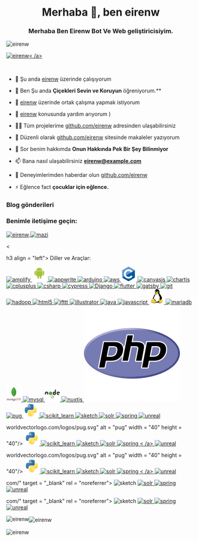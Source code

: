 <h1 align="center">Merhaba 👋, ben eirenw</h1>
<h3 align="center">Merhaba Ben Eirenw Bot Ve Web geliştiricisiyim.</h3>

<p align="left"> <img src ="https://komarev.com/ghpvc/?username=eirenw&label=Profile%20views&color=0e75b6&style=flat" alt="eirenw" /> </p>

<p align="left"> <a href="https ://github.com/ryo-ma/github-profile-trophy"><img src = "https://github-profile-trophy.vercel.app/?username=eirenw" alt = "eirenw" />< /a> </p>

<p align = "left"> <a href = "https://twitter.com/" target = "blank"><img src = "https://img.shields.io/ twitter/follow/?logo=twitter&style=for-the-badge" alt="" /></a> </p>

- 🔭 Şu anda [eirenw](github.com/eirenw) üzerinde çalışıyorum

- 🌱 Ben Şu anda **Çiçekleri Sevin ve Koruyun** öğreniyorum.**

- 👯 [eirenw](github.com/eirenw) üzerinde ortak çalışma yapmak istiyorum

- 🤝 [eirenw](github.com/eirenw) konusunda yardım arıyorum )

- 👨‍💻 Tüm projelerime [github.com/eirenw](github.com/eirenw) adresinden ulaşabilirsiniz

- 📝 Düzenli olarak [github.com/eirenw](github.com/eirenw) sitesinde makaleler yazıyorum

- 💬 Sor benim hakkımda **Onun Hakkında Pek Bir Şey Bilinmiyor**

- 📫 Bana nasıl ulaşabilirsiniz **eirenw@example.com**

- 📄 Deneyimlerimden haberdar olun [github.com/eirenw](github.com/eirenw)

- ⚡ Eğlence fact **çocuklar için eğlence.**

### Blog gönderileri
<!-- BLOG-POST-LIST:START -->
<!-- BLOG-POST-LIST:END -->

<h3 align="left"> Benimle iletişime geçin:</h3>
<p align="left">
<a href="https://dev.to/eirenw" target="blank"><img align="center" src="https:/ /raw.githubusercontent.com/rahuldkjain/github-profile-readme-generator/master/src/images/icons/Social/devto.svg" alt = "eirenw" height = "30" genişlik = "40" /></ a>
<a href = "https://discord.gg/mazi" target = "blank"><img align = "center" src = "https://raw.githubusercontent.com/rahuldkjain/github-profile-readme" -generator/master/src/images/icons/Social/discord.svg" alt = "mazi" height = "30" genişlik = "40" /></a> </p>
<

h3 align = "left"> Diller ve Araçlar:</h3>
<p align = "left"> <a href = "https://aws.amazon.com/amplify/" target = "_blank" rel = "noreferrer"> <img src = "https://docs.amplify. aws/assets/logo-dark.svg" alt = "amplify" width = "40" height = "40"/> </a> <a href = "https://developer.android.com" target = "_blank " rel = "noreferrer"> <img src = "https://raw.githubusercontent.com/devicons/devicon/master/icons/android/android-original-wordmark.svg" alt = "android" width = "40" height = "40"/> </a> <a href = "https://appwrite.io" target = "_blank" rel = "noreferrer"> <img src = "https://www.vectorlogo.zone/ logos/appwriteio/appwriteio-icon.svg" alt = "appwrite" width = "40" height = "40"/> </a> <a href = "https://www.arduino.cc/" target = " _blank" rel = "noreferrer"> <img src = "https://cdn.worldvectorlogo.com/logos/arduino-1.svg" alt = "arduino" width = "40" height = "40"/> </ a> <a href = "https://aws.amazon.com" target = "_blank" rel = "noreferrer"> <img src = "https://raw.githubusercontent.com/devicons/devicon/master/icons /amazonwebservices/amazonwebservices-original-wordmark.svg" alt = "aws" width = "40" height = "40"/> </a> <a href = "https://www.cprogramming.com/" target = "_blank" rel = "noreferrer"> <img src = "https://raw.githubusercontent.com/devicons/devicon/master/icons/c/c-original.svg" alt = "c" width = "40" height = "40"/> </a> <a href = "https://canvasjs.com" target = "_blank" rel = "noreferrer"> <img src = "https://raw.githubusercontent.com/ Hardik0307/Hardik0307/master/assets/canvasjs-charts.svg" alt = "canvasjs" width = "40" height = "40"/> </a> <a href = "https://www.chartjs.org" target = "_blank" rel = "noreferrer"> <img src = "https://www.chartjs.org/media/logo-title.svg" alt = "chartjs" width = "40" height = "40"/ > </a> <a href = "https://www.w3schools.com/cpp/" target = "_blank" rel = "noreferrer"> <img src = "https://raw.githubusercontent.com/devicons /devicon/master/icons/cplusplus/cplusplus-original.svg" alt = "cplusplus" width = "40" height = "40"/> </a> <a href = "https://www.w3schools.com/cs/" target = "_blank" rel = "noreferrer"> <img src = "https://raw.githubusercontent.com/devicons/devicon/master/icons/csharp/csharp-original .svg" alt = "csharp" width = "40" height = "40"/> </a> <a href = "https://www.cypress.io" target = "_blank" rel = "noreferrer"> <img src = "https://raw.githubusercontent.com/simple-icons/simple-icons/6e46ec1fc23b60c8fd0d2f2ff46db82e16dbd75f/icons/cypress.svg" alt = "cypress" width = "40" height = "40"/> </ a> <a href = "https://www.djangoproject.com/" target = "_blank" rel = "noreferrer"> <img src = "https://cdn.worldvectorlogo.com/logos/django.svg" alt = "Django" width = "40" height = "40"/> </a> <a href = "https://flutter.dev" target = "_blank" rel = "noreferrer"> <img src = " https://www.vectorlogo.zone/logos/flutterio/flutterio-icon.svg" alt = "flutter" width = "40" height = "40"/> </a> <a href = "https:// www.gatsbyjs.com/" target = "_blank" rel = "noreferrer"> <img src = "https://www.vectorlogo.zone/logos/gatsbyjs/gatsbyjs-icon.svg" alt = "gatsby" genişlik = "40" yükseklik = "40"/> </a> <a href = "https://git-scm.com/" target = "_blank" rel = "noreferrer"> <img src = "https:// www.vectorlogo.zone/logos/git-scm/git-scm-icon.svg" alt = "git" width = "40" height = "40"/> </a> <a href = "https:// hadoop.apache.org/" target = "_blank" rel = "noreferrer"> <img src = "https://www.vectorlogo.zone/logos/apache_hadoop/apache_hadoop-icon.svg" alt = "hadoop" width= "40" yükseklik = "40"/> </a> <a href = "https://www.w3.org/html/" target = "_blank" rel = "noreferrer"> <img src = "https: //raw.githubusercontent.com/devicons/devicon/master/icons/html5/html5-original-wordmark.svg" alt = "html5" genişlik = "40" yükseklik = "40"/> </a> <a href ="https://ifttt.com/" target = "_blank" rel = "noreferrer"> <img src = "https://www.vectorlogo.zone/logos/ifttt/ifttt-ar21.svg" alt = " ifttt" width="40" height="40"/> </a> <a href="https://www.adobe.com/in/products/illustrator.html" target = "_blank" rel = "noreferrer"> <img src = "https://www.vectorlogo.zone/logos/adobe_illustrator/adobe_illustrator-icon.svg" alt = "illustrator" width = "40" yükseklik = "40"/> </a> <a href = "https://www.java.com" target = "_blank" rel = "noreferrer"> <img src = "https://raw.githubusercontent.com/ devicons/devicon/master/icons/java/java-original.svg" alt = "java" width = "40" height = "40"/> </a> <a href = "https://developer.mozilla. org/en-US/docs/Web/JavaScript" target = "_blank" rel = "noreferrer"> <img src = "https://raw.githubusercontent.com/devicons/devicon/master/icons/javascript/javascript- orijinal.svg" alt = "javascript" width = "40" height = "40"/> </a> <a href = "https://www.linux.org/" target = "_blank" rel = "noreferrer" "> <img src = "https://raw.githubusercontent.com/devicons/devicon/master/icons/linux/linux-original.svg" alt = "linux" width = "40" yükseklik = "40"/> </a> <a href = "https://mariadb.org/" target = "_blank" rel = "noreferrer"> <img src = "https://www.vectorlogo.zone/logos/mariadb/mariadb- icon.svg" alt = "mariadb" width = "40" height = "40"/> </a> <a href = "https://www.mongodb.com/" target = "_blank" rel = "noreferrer" "> <img src = "https://raw.githubusercontent.com/devicons/devicon/master/icons/mongodb/mongodb-original-wordmark.svg" alt = "mongodb" width = "40" height = "40" /> </a> <a href = "https://www.mysql.com/" target = "_blank" rel = "noreferrer"> <img src = "https://raw.githubusercontent.com/devicons/ devicon/master/icons/mysql/mysql-original-wordmark.svg" alt = "mysql" width = "40" height = "40"/> </a> <a href = "https://nodejs.org" target = "_blank" rel = "noreferrer"> <img src = "https://raw.githubusercontent.com/devicons/devicon/master/icons/nodejs/nodejs-original-wordmark.svg" alt = "nodejs" genişlik ="40" height = "40"/> </a> <a href = "https://nuxtjs.org/" target = "_blank" rel = "noreferrer"> <img src = "https://www .vectorlogo.zone/logos/nuxtjs/nuxtjs-icon.svg" alt = "nuxtjs" width = "40" height = "40"/> </a> <a href = "https://www.php.net" target = "_blank" rel = "noreferrer"> <img src = "https://raw.githubusercontent.com/devicons/devicon/master/icons/php/php-original.svg" alt = "php " genişlik = "40" yükseklik = "40"/> </a> <a href = "https://pugjs.org" target = "_blank" rel = "noreferrer"> <img src = "https:// cdn.worldvectorlogo.com/logos/pug.svg" alt = "pug" width = "40" height = "40"/> </a> <a href = "https://www.python.org" target= "_blank" rel = "noreferrer"> <img src = "https://raw.githubusercontent.com/devicons/devicon/master/icons/python/python-original.svg" alt = "python" width = "40" height = "40"/> </a> <a href = "https://scikit-learn.org/" target = "_blank" rel = "noreferrer"> <img src = "https://upload.wikimedia .org/wikipedia/commons/0/05/Scikit_learn_logo_small.svg" alt = "scikit_learn" width = "40" height = "40"/> </a> <a href = "https://www.sketch.com /" target = "_blank" rel = "noreferrer"> <img src = "https://www.vectorlogo.zone/logos/sketchapp/sketchapp-icon.svg" alt = "sketch" width = "40" yükseklik = "40"/> </a> <a href = "https://lucene.apache.org/solr/" target = "_blank" rel = "noreferrer"> <img src = "https://www.vectorlogo .zone/logos/apache_solr/apache_solr-icon.svg" alt="solr" width="40" height="40"/> </a> <a href="https://spring.io/" target= "_blank" rel = "noreferrer"> <img src = "https://www.vectorlogo.zone/logos/springio/springio-icon.svg" alt = "spring" width = "40" height = "40"/ > </a> <a href = "https://unrealengine.com/" target = "_blank" rel = "noreferrer"> <img src = "https://raw.githubusercontent.com/kenangundogan/fontisto/036b7eca71aab1bef8e6a0518f7329f13ed62f6b /icons/svg/brand/unreal-engine.svg" alt = "unreal" width = "40" height = "40"/> </a> </p>worldvectorlogo.com/logos/pug.svg" alt = "pug" width = "40" height = "40"/> </a> <a href = "https://www.python.org" target = "_blank " rel = "noreferrer"> <img src = "https://raw.githubusercontent.com/devicons/devicon/master/icons/python/python-original.svg" alt = "python" width = "40" yükseklik = "40"/> </a> <a href = "https://scikit-learn.org/" target = "_blank" rel = "noreferrer"> <img src = "https://upload.wikimedia.org /wikipedia/commons/0/05/Scikit_learn_logo_small.svg" alt = "scikit_learn" width = "40" height = "40"/> </a> <a href = "https://www.sketch.com/" target = "_blank" rel = "noreferrer"> <img src = "https://www.vectorlogo.zone/logos/sketchapp/sketchapp-icon.svg" alt = "sketch" width = "40" height = "40 "/> </a> <a href = "https://lucene.apache.org/solr/" target = "_blank" rel = "noreferrer"> <img src = "https://www.vectorlogo.zone /logos/Apache_solr/apache_solr-icon.svg" alt="solr" width="40" height="40"/> </a> <a href="https://spring.io/" target="_blank " rel = "noreferrer"> <img src = "https://www.vectorlogo.zone/logos/springio/springio-icon.svg" alt = "spring" width = "40" height = "40"/> < /a> <a href = "https://unrealengine.com/" target = "_blank" rel = "noreferrer"> <img src = "https://raw.githubusercontent.com/kenangundogan/fontisto/036b7eca71aab1bef8e6a0518f7329f13ed62f6b/icons /svg/brand/unreal-engine.svg" alt = "unreal" width = "40" height = "40"/> </a> </p>worldvectorlogo.com/logos/pug.svg" alt = "pug" width = "40" height = "40"/> </a> <a href = "https://www.python.org" target = "_blank " rel = "noreferrer"> <img src = "https://raw.githubusercontent.com/devicons/devicon/master/icons/python/python-original.svg" alt = "python" width = "40" yükseklik = "40"/> </a> <a href = "https://scikit-learn.org/" target = "_blank" rel = "noreferrer"> <img src = "https://upload.wikimedia.org /wikipedia/commons/0/05/Scikit_learn_logo_small.svg" alt = "scikit_learn" width = "40" height = "40"/> </a> <a href = "https://www.sketch.com/" target = "_blank" rel = "noreferrer"> <img src = "https://www.vectorlogo.zone/logos/sketchapp/sketchapp-icon.svg" alt = "sketch" width = "40" height = "40 "/> </a> <a href = "https://lucene.apache.org/solr/" target = "_blank" rel = "noreferrer"> <img src = "https://www.vectorlogo.zone /logos/Apache_solr/apache_solr-icon.svg" alt="solr" width="40" height="40"/> </a> <a href="https://spring.io/" target="_blank " rel = "noreferrer"> <img src = "https://www.vectorlogo.zone/logos/springio/springio-icon.svg" alt = "spring" width = "40" height = "40"/> < /a> <a href = "https://unrealengine.com/" target = "_blank" rel = "noreferrer"> <img src = "https://raw.githubusercontent.com/kenangundogan/fontisto/036b7eca71aab1bef8e6a0518f7329f13ed62f6b/icons /svg/brand/unreal-engine.svg" alt = "unreal" width = "40" height = "40"/> </a> </p>com/" target = "_blank" rel = "noreferrer"> <img src = "https://www.vectorlogo.zone/logos/sketchapp/sketchapp-icon.svg" alt = "sketch" width = "40" yükseklik ="40"/> </a> <a href = "https://lucene.apache.org/solr/" target = "_blank" rel = "noreferrer"> <img src = "https://www. Vectorlogo.zone/logos/apache_solr/apache_solr-icon.svg" alt="solr" width="40" height="40"/> </a> <a href="https://spring.io/" target ="_blank" rel = "noreferrer"> <img src = "https://www.vectorlogo.zone/logos/springio/springio-icon.svg" alt = "spring" width = "40" height = "40" /> </a> <a href = "https://unrealengine.com/" target = "_blank" rel = "noreferrer"> <img src = "https://raw.githubusercontent.com/kenangundogan/fontisto/ 036b7eca71aab1bef8e6a0518f7329f13ed62f6b/icons/svg/brand/unreal-engine.svg" alt = "unreal" width = "40" height = "40"/> </a> </p>com/" target = "_blank" rel = "noreferrer"> <img src = "https://www.vectorlogo.zone/logos/sketchapp/sketchapp-icon.svg" alt = "sketch" width = "40" yükseklik ="40"/> </a> <a href = "https://lucene.apache.org/solr/" target = "_blank" rel = "noreferrer"> <img src = "https://www. Vectorlogo.zone/logos/apache_solr/apache_solr-icon.svg" alt="solr" width="40" height="40"/> </a> <a href="https://spring.io/" target ="_blank" rel = "noreferrer"> <img src = "https://www.vectorlogo.zone/logos/springio/springio-icon.svg" alt = "spring" width = "40" height = "40" /> </a> <a href = "https://unrealengine.com/" target = "_blank" rel = "noreferrer"> <img src = "https://raw.githubusercontent.com/kenangundogan/fontisto/ 036b7eca71aab1bef8e6a0518f7329f13ed62f6b/icons/svg/brand/unreal-engine.svg" alt = "unreal" width = "40" height = "40"/> </a> </p>

<p><img align = "left" src = "https://github-readme-stats.vercel.app/api/top-langs?username=eirenw&show_icons=true&locale=en&layout=compact" alt = "eirenw" /> </p>

<p> <img align = "center" src = "https://github-readme-stats.vercel.app/api?username=eirenw&show_icons=true&locale=en" alt = "eirenw" /> </p>

<p><img align = "center" src = "https://github-readme-streak-stats.herokuapp.com/?user=eirenw&" alt = "eirenw" /></p>
